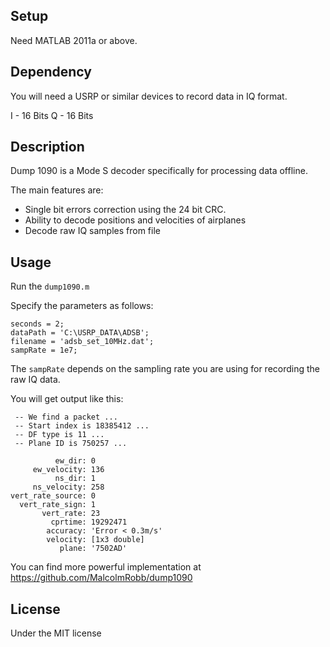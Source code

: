## Setup

Need MATLAB 2011a or above.


## Dependency

You will need a USRP or similar devices to record data in IQ format.

I 	- 16 Bits
Q	- 16 Bits


## Description

Dump 1090 is a Mode S decoder specifically for processing data offline.

The main features are:
- Single bit errors correction using the 24 bit CRC.
- Ability to decode positions and velocities of airplanes
- Decode raw IQ samples from file

## Usage

Run the `dump1090.m`

Specify the parameters as follows:

	seconds = 2;
	dataPath = 'C:\USRP_DATA\ADSB';
	filename = 'adsb_set_10MHz.dat';
	sampRate = 1e7;

The `sampRate` depends on the sampling rate you are using for recording the raw IQ data.
	
You will get output like this:

	 -- We find a packet ... 
	 -- Start index is 18385412 ... 
	 -- DF type is 11 ... 
	 -- Plane ID is 750257 ... 
	 
              ew_dir: 0
         ew_velocity: 136
              ns_dir: 1
         ns_velocity: 258
    vert_rate_source: 0
      vert_rate_sign: 1
           vert_rate: 23
             cprtime: 19292471
            accuracy: 'Error < 0.3m/s'
            velocity: [1x3 double]
               plane: '7502AD'
 
You can find more powerful implementation at https://github.com/MalcolmRobb/dump1090

## License

Under the MIT license
